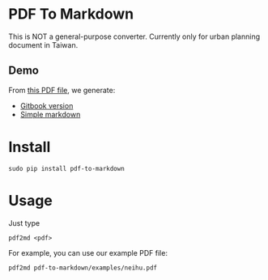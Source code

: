 # PDF To Markdown

This is NOT a general-purpose converter.
Currently only for urban planning document in Taiwan.


## Demo

From [this PDF file](https://github.com/johnlinp/pdf-to-markdown/blob/master/examples/neihu.pdf?raw=true), we generate:

- [Gitbook version](http://johnlinp.gitbooks.io/neihu/content/)
- [Simple markdown](https://github.com/johnlinp/pdf-to-markdown/tree/master/examples/neihu.md)


# Install

    sudo pip install pdf-to-markdown


# Usage

Just type

    pdf2md <pdf>

For example, you can use our example PDF file:

    pdf2md pdf-to-markdown/examples/neihu.pdf
